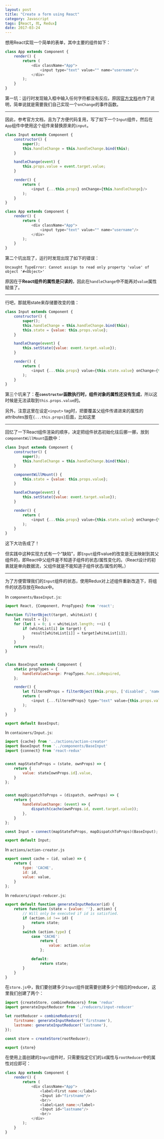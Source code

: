 ```yaml
---
layout: post
title: "Create a form using React"
category: Javascript
tags: [React, 坑, Redux]
date: 2017-03-24
---
```


想用React实现一个简单的表单，其中主要的组件如下：

```javascript
class App extends Component {
    render() {
        return (
            <div className="App">
                <input type="text" value="" name="username"/>
            </div>
        );
    }
}
```

第一坑：运行时发现输入框中输入任何字符都没有反应。原因[官方文档](https://facebook.github.io/react/docs/forms.html)也作了说明，简单说就是需要我们自己实现一个`onChange`的事件函数。

---

因此，参考官方文档，且为了方便代码复用，写了如下一个`Input`组件，然后在`App`组件中使用这个组件来替换原来的`input`。

```javascript
class Input extends Component {
    constructor() {
        super();
        this.handleChange = this.handleChange.bind(this);
    }

    handleChange(event) {
        this.props.value = event.target.value;
    }

    render() {
        return (
            <input {...this.props} onChange={this.handleChange}/>
        );
    }
}

class App extends Component {
    render() {
        return (
            <div className="App">
                <input type="text" value="" name="username"/>
            </div>
        );
    }
}
```

第二个坑出现了，运行时发现出现了如下的错误：

```
Uncaught TypeError: Cannot assign to read only property 'value' of object '#<Object>'
```

原因在于**React组件的属性是只读的**，因此在`handleChange`中不能再对`value`属性赋值了。

<!--break-->

---

行吧，那就用state来存储要改变的值：

```javascript
class Input extends Component {
    constructor() {
        super();
        this.handleChange = this.handleChange.bind(this);
        this.state = {value: this.props.value};
    }

    handleChange(event) {
        this.setState({value: event.target.value});
    }

    render() {
        return (
            <input {...this.props} value={this.state.value} onChange={this.handleChange}/>
        );
    }
}
```

第三个坑来了：**在`constructor`函数执行时，组件对象的属性还没有生成**，所以这时候是无法读取到`this.props.value`的。

另外，注意这里在设定`<input>` tag时，把要覆盖父组件传递进来的属性的attributes放在`{...this.props}`后面，比如这里

---

回忆了一下React组件渲染的顺序，决定把组件状态初始化往后挪一挪，放到`componentWillMount`函数中：

```javascript
class Input extends Component {
    constructor() {
        super();
        this.handleChange = this.handleChange.bind(this);
    }

    componentWillMount() {
        this.state = {value: this.props.value};
    }

    handleChange(event) {
        this.setState({value: event.target.value});
    }

    render() {
        return (
            <input {...this.props} value={this.state.value} onChange={this.handleChange}/>
        );
    }
}
```

这下大功告成了！

但实践中这种实现方式有一个“缺陷”，即`Input`组件value的改变是无法映射到其父组件的，即React中父组件是不知道子组件的状态/属性变化的。（React设计的初衷就是单向数据流，父组件就是不能知道子组件状态/属性的啊。）

---

为了方便管理我们的`Input`组件的状态，使用Redux对上述组件重新改造下，将组件的状态存放在Redux中。

In `components/BaseInput.js`:

```javascript
import React, {Component, PropTypes} from 'react';

function filterObject(target, whiteList) {
    let result = {};
    for (let i = 0; i < whiteList.length; ++i) {
        if (whiteList[i] in target) {
            result[whiteList[i]] = target[whiteList[i]];
        }
    }
    return result;
}


class BaseInput extends Component {
    static propTypes = {
        handleValueChange: PropTypes.func.isRequired,
    };

    render() {
        let filteredProps = filterObject(this.props, ['disabled', 'name', 'type']);  // Used to filter non-DOM props
        return (
            <input {...filteredProps} type="text" value={this.props.value} onChange={this.props.handleValueChange}/>
        );
    }
}

export default BaseInput;
```

In `containers/Input.js`:

```javascript
import {cache} from '../actions/action-creator'
import BaseInput from '../components/BaseInput'
import {connect} from 'react-redux'


const mapStateToProps = (state, ownProps) => {
    return {
        value: state[ownProps.id].value,
    }
};


const mapDispatchToProps = (dispatch, ownProps) => {
    return {
        handleValueChange: (event) => {
            dispatch(cache(ownProps.id, event.target.value));
        },
    }
};

const Input = connect(mapStateToProps, mapDispatchToProps)(BaseInput);

export default Input;
```

In `actions/action-creator.js`

```javascript
export const cache = (id, value) => {
    return {
        type: 'CACHE',
        id: id,
        value: value,
    }
};
```

In `reducers/input-reducer.js`:

```javascript
export default function generateInputReducer(id) {
    return function (state = {value: ''}, action) {
        // Will only be executed if id is satisfied.
        if (action.id !== id) {
            return state;
        }
        switch (action.type) {
            case 'CACHE':
                return {
                    value: action.value
                };

            default:
                return state;
        }
    }
}
```

在`store.js`中，我们要创建多少`Input`组件就需要创建多少个相应的reducer，这里我们创建了两个：

```javascript
import {createStore, combineReducers} from 'redux'
import generateInputReducer from './reducers/input-reducer'

let rootReducer = combineReducers({
    firstname: generateInputReducer('firstname'),
    lastname: generateInputReducer('lastname'),
});

const store = createStore(rootReducer);

export {store}
```

在使用上面创建的`Input`组件时，只需要指定它们的`id`属性与`rootReducer`中的属性对应即可：

```javascript
class App extends Component {
    render() {
        return (
            <div className="App">
                <label>First name:</label>
                <Input id="firstname"/>
                <br/>
                <label>Last name:</label>
                <Input id="lastname"/>
                <br/>
            </div>
        );
    }
}
```

